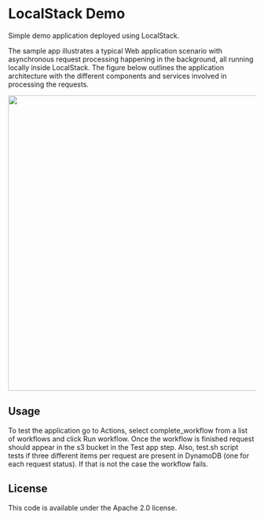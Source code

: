 # LocalStack Demo

Simple demo application deployed using LocalStack.

The sample app illustrates a typical Web application scenario with asynchronous request processing happening in the background, all running locally inside LocalStack. The figure below outlines the application architecture with the different components and services involved in processing the requests.

<img src="demo/web/architecture.png" style="width: 600px" />

## Usage

To test the application go to Actions, select complete_workflow from a list of workflows and click Run workflow. Once the workflow is finished request should appear in the s3 bucket in the Test app step. Also, test.sh script tests if three different items per request are present in DynamoDB (one for each request status). If that is not the case the workflow fails.

## License

This code is available under the Apache 2.0 license.
